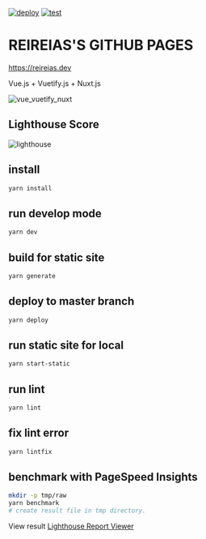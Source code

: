 [![deploy](https://github.com/reireias/reireias.github.io/workflows/deploy/badge.svg)](https://github.com/reireias/reireias.github.io/actions/workflows/deploy.yml) [![test](https://github.com/reireias/reireias.github.io/workflows/test/badge.svg)](https://github.com/reireias/reireias.github.io/actions/workflows/test.yml)
# REIREIAS'S GITHUB PAGES

https://reireias.dev

Vue.js + Vuetify.js + Nuxt.js

![vue_vuetify_nuxt](https://user-images.githubusercontent.com/24800246/59352598-014f6980-8d5c-11e9-890a-41757d81207d.png)

## Lighthouse Score
![lighthouse](https://user-images.githubusercontent.com/24800246/59352011-a0736180-8d5a-11e9-9634-876c991be867.png)

## install

```bash
yarn install
```

## run develop mode

```bash
yarn dev
```

## build for static site

```bash
yarn generate
```

## deploy to master branch

```bash
yarn deploy
```

## run static site for local

```bash
yarn start-static
```

## run lint

```bash
yarn lint
```

## fix lint error

```bash
yarn lintfix
```

## benchmark with PageSpeed Insights

```bash
mkdir -p tmp/raw
yarn benchmark
# create result file in tmp directory.
```

View result [Lighthouse Report Viewer](https://googlechrome.github.io/lighthouse/viewer/)
